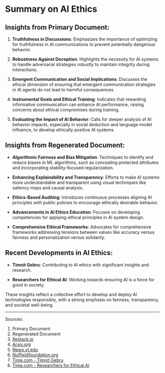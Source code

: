# Summary on AI Ethics

## Insights from Primary Document:

1. **Truthfulness in Discussions**: Emphasizes the importance of optimizing for truthfulness in AI communications to prevent potentially dangerous behavior.
   
2. **Robustness Against Deception**: Highlights the necessity for AI systems to handle adversarial strategies robustly to maintain integrity during interactions.
   
3. **Emergent Communication and Social Implications**: Discusses the ethical dimension of ensuring that emergent communication strategies in AI agents do not lead to harmful consequences.
   
4. **Instrumental Goals and Ethical Training**: Indicates that rewarding informative communication can enhance AI performance, raising concerns about ethical compromises during training.
   
5. **Evaluating the Impact of AI Behavior**: Calls for deeper analysis of AI behavior impacts, especially in social deduction and language model influence, to develop ethically positive AI systems.

## Insights from Regenerated Document:

- **Algorithmic Fairness and Bias Mitigation**: Techniques to identify and reduce biases in ML algorithms, such as concealing protected attributes and incorporating stability-focused regularization.
  
- **Enhancing Explainability and Transparency**: Efforts to make AI systems more understandable and transparent using visual techniques like saliency maps and causal analysis.
  
- **Ethics-Based Auditing**: Introduces continuous processes aligning AI principles with public policies to encourage ethically desirable behavior.
  
- **Advancements in AI Ethics Education**: Focuses on developing competencies for applying ethical principles in AI system design.
  
- **Comprehensive Ethical Frameworks**: Advocates for comprehensive frameworks addressing tensions between values like accuracy versus fairness and personalization versus solidarity.

## Recent Developments in AI Ethics:

- **Timnit Gebru**: Contributing to AI ethics with significant insights and research.
  
- **Researchers for Ethical AI**: Working towards ensuring AI is a force for good in society.

These insights reflect a collective effort to develop and deploy AI technologies responsibly, with a strong emphasis on fairness, transparency, and societal well-being.

---

Sources:
1. Primary Document
2. Regenerated Document
3. [Restack.io](https://www.restack.io/p/ai-ethics-and-fairness-answer-research-advancements-cat-ai?utm_source=openai)
4. [Arxiv.org](https://arxiv.org/abs/2105.00002?utm_source=openai)
5. [News.vt.edu](https://news.vt.edu/articles/2024/09/hoda-eldardiry-s-nsf-supported-research-aims-to-enhance-ai-ethic.html?utm_source=openai)
6. [Nuffieldfoundation.org](https://www.nuffieldfoundation.org/news/ai-ethics-must-move-beyond-lists-of-principles-new-report?utm_source=openai)
7. [Time.com - Timnit Gebru](https://qa.time.com/6308988/timnit-gebru-ai/?utm_source=openai)
8. [Time.com - Researchers for Ethical AI](https://time.com/5659788/ai-good/?utm_source=openai)